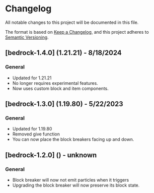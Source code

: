 # Changelog

All notable changes to this project will be documented in this file.

The format is based on [Keep a Changelog](https://keepachangelog.com/en/1.0.0/), and this project adheres to [Semantic Versioning](https://semver.org/spec/v2.0.0.html).

## [bedrock-1.4.0] (1.21.21) - 8/18/2024

### General

- Updated for 1.21.21
- No longer requires experimental features.
- Now uses custom block and item components.

## [bedrock-1.3.0] (1.19.80) - 5/22/2023

### General

- Updated for 1.19.80
- Removed give function
- You can now place the block breakers facing up and down.

## [bedrock-1.2.0] () - unknown

### General

- Block breaker will now not emit particles when it triggers
- Upgrading the block breaker will now preserve its block state.
